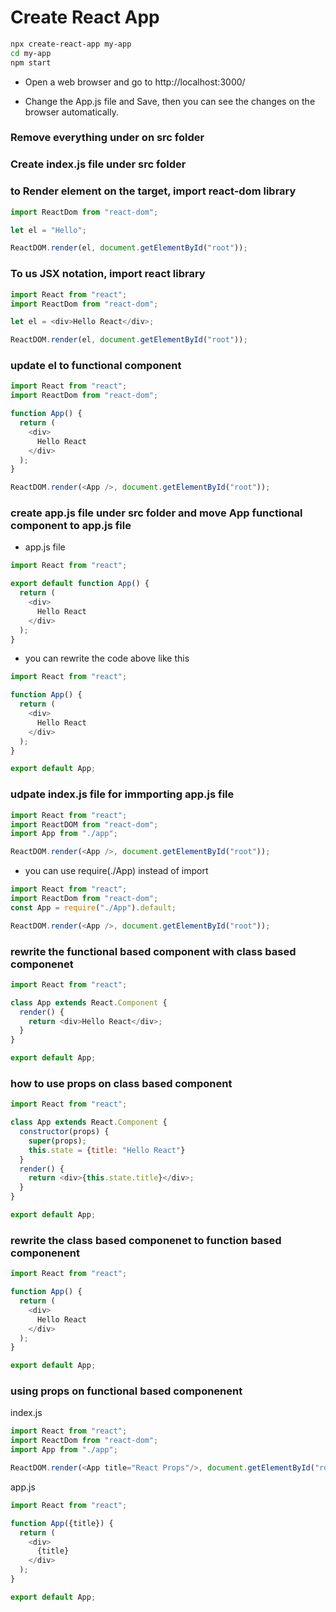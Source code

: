 # Create React App

```bash
npx create-react-app my-app
cd my-app
npm start
```

* Open a web browser and go to http://localhost:3000/

* Change the App.js file and Save, then you can see the changes on the browser automatically.


### Remove everything under on src folder

### Create index.js file under src folder

### to Render element on the target, import react-dom library
```javascript
import ReactDom from "react-dom";

let el = "Hello";

ReactDOM.render(el, document.getElementById("root"));
```

### To us JSX notation, import react library
```javascript
import React from "react";
import ReactDom from "react-dom";

let el = <div>Hello React</div>;

ReactDOM.render(el, document.getElementById("root"));
```

### update el to functional component
```javascript
import React from "react";
import ReactDom from "react-dom";

function App() {
  return (
    <div>
      Hello React
    </div>
  );
}

ReactDOM.render(<App />, document.getElementById("root"));
```


### create app.js file under src folder and move App functional component to app.js file
* app.js file

```javascript
import React from "react";

export default function App() {
  return (
    <div>
      Hello React
    </div>
  );
}
```

* you can rewrite the code above like this
```javascript
import React from "react";

function App() {
  return (
    <div>
      Hello React
    </div>
  );
}

export default App;
```

### udpate index.js file for immporting app.js file
```javascript
import React from "react";
import ReactDOM from "react-dom";
import App from "./app";

ReactDOM.render(<App />, document.getElementById("root"));
```

* you can use require(./App) instead of import
```javascript
import React from "react";
import ReactDom from "react-dom";
const App = require("./App").default;

ReactDOM.render(<App />, document.getElementById("root"));
```

### rewrite the functional based component with class based componenet
```javascript
import React from "react";

class App extends React.Component {
  render() {
    return <div>Hello React</div>;
  }
}

export default App;
```

### how to use props on class based component
```javascript
import React from "react";

class App extends React.Component {
  constructor(props) {
    super(props);
    this.state = {title: "Hello React"}
  }
  render() {
    return <div>{this.state.title}</div>;
  }
}

export default App;
```

### rewrite the class based componenet to function based componenent
```javascript
import React from "react";

function App() {
  return (
    <div>
      Hello React
    </div>
  );
}

export default App;
```

### using props on functional based componenent
index.js
```javascript
import React from "react";
import ReactDom from "react-dom";
import App from "./app";

ReactDOM.render(<App title="React Props"/>, document.getElementById("root"));
```

app.js
```javascript
import React from "react";

function App({title}) {
  return (
    <div>
      {title}
    </div>
  );
}

export default App;
```